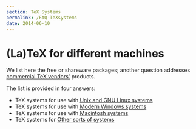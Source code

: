 ```yaml
---
section: TeX Systems
permalink: /FAQ-TeXsystems
date: 2014-06-10
---
```


# (La)TeX for different machines

We list here the free or shareware packages;
  another question addresses
  [commercial TeX vendors'](FAQ-commercial.md) products.

The list is provided in four answers:
  

-  TeX systems for use with
    [Unix and GNU Linux systems](FAQ-sysunix.md)
-  TeX systems for use with 
    [Modern Windows systems](FAQ-syswin32.md)
-  TeX systems for use with 
    [Macintosh systems](FAQ-sysmac.md)
-  TeX systems for 
    [Other sorts of systems](FAQ-sysother.md)

